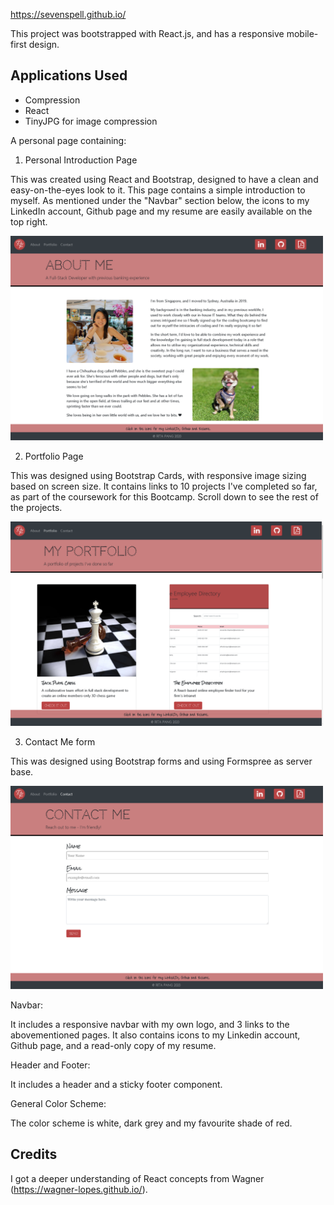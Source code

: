 https://sevenspell.github.io/

This project was bootstrapped with React.js, and has a responsive mobile-first design.

## Applications Used
+ Compression
+ React
+ TinyJPG for image compression

A personal page containing:

1) Personal Introduction Page

This was created using React and Bootstrap, designed to have a clean and easy-on-the-eyes look to it. This page contains a simple introduction to myself. As mentioned under the "Navbar" section below, the icons to my LinkedIn account, Github page and my resume are easily available on the top right.

<img src="screenshots/Screenshot1.png" width= "500" >


2) Portfolio Page

This was designed using Bootstrap Cards, with responsive image sizing based on screen size. It contains links to 10 projects I've completed so far, as part of the coursework for this Bootcamp. Scroll down to see the rest of the projects.

<img src="screenshots/Screenshot2.png" width= "500" >


3) Contact Me form

This was designed using Bootstrap forms and using Formspree as server base.

<img src="screenshots/Screenshot3.png" width= "500" >

Navbar:

It includes a responsive navbar with my own logo, and 3 links to the abovementioned pages. It also contains icons to my Linkedin account, Github page, and a read-only copy of my resume.

Header and Footer:

It includes a header and a sticky footer component.

General Color Scheme:

The color scheme is white, dark grey and my favourite shade of red.

## Credits

I got a deeper understanding of React concepts from Wagner (https://wagner-lopes.github.io/).



